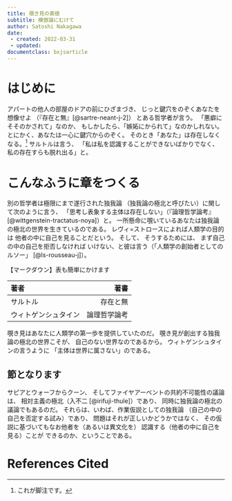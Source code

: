 ```yaml
---
title: 覗き見の美徳
subtitle: 模倣論にむけて
author: Satoshi Nakagawa
date:
 - created: 2022-03-31
 - updated: 
documentclass: bxjsarticle
---
```


# はじめに

アパートの他人の部屋のドアの前にひざまづき、
じっと鍵穴をのぞくあなたを想像せよ
（『存在と無』[@sartre-neant-j-2]）
とある哲学者が言う。
「悪癖にそそのかされて」なのか、
もしかしたら、「嫉妬にかられて」なのかしれない。
とにかく、あなたは一心に鍵穴からのぞく。
そのとき「あなた」は存在しなくなる。[^anata]
サルトルは言う、
「私は私を認識することができないばかりでなく、
私の存在すらも脱れ出る」と。

[^anata]: これが脚注です。

# こんなふうに章をつくる

別の哲学者は極限にまで遂行された独我論
（独我論の極北と呼びたい）に関して次のように言う、
「思考し表象する主体は存在しない」（『論理哲学論考』
[@wittgenstein-tractatus-noya]）と。
一所懸命に覗いているあなたは独我論の極北の世界を生きているのである。
レヴィ=ストロースによれば人類学の目的は
他者の中に自己を見ることだという。
そして、
そうするためには、
まず自己の中の自己を拒否しなければ
いけない、と彼は言う（「人類学の創始者としてのルソー」
[@ls-rousseau-j]）。

【マークダウン】表も簡単にかけます

| 著者                 |         著書 |
|:---------------------|-------------:|
| サルトル             |     存在と無 |
| ウィトゲンシュタイン | 論理哲学論考 |

覗き見はあなたに人類学の第一歩を提供していたのだ。
覗き見が創出する独我論の極北の世界こそが、
自己のない世界なのであるから。
ウィトゲンシュタインの言うように
「主体は世界に属さない」のである。

## 節となります

サピアとウォーフからクーン、
そしてファイヤアーベントの共約不可能性の議論は、
相対主義の極北（入不二 [@irifuji-thule]）であり、
同時に独我論の極北の議論でもあるのだ。
それらは、いわば、作業仮説としての独我論
（自己の中の自己を否定する試み）であり、
問題はそれが正しいかどうかではなく、
その仮説に基づいてもなお他者を（あるいは異文化を）
認識する（他者の中に自己を見る）ことが
できるのか、ということである。

# References Cited

